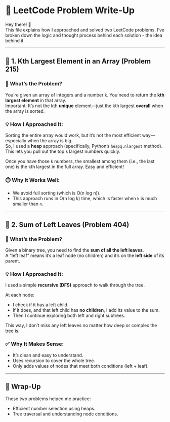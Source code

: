 # 📘 LeetCode Problem Write-Up

Hey there! 👋  
This file explains how I approached and solved two LeetCode problems. I’ve broken down the logic and thought process behind each solution - the idea behind it.

---

## 🔸 1. Kth Largest Element in an Array (Problem 215)

### 🧠 What’s the Problem?
You’re given an array of integers and a number `k`. You need to return the **kth largest element** in that array.  
Important: It’s not the kth **unique** element—just the kth largest **overall** when the array is sorted.

### 💡 How I Approached It:
Sorting the entire array would work, but it’s not the most efficient way—especially when the array is big.  
So, I used a **heap** approach (specifically, Python’s `heapq.nlargest` method). This lets you pull out the top `k` largest numbers quickly.

Once you have those `k` numbers, the smallest among them (i.e., the last one) is the kth largest in the full array. Easy and efficient!

### ⏱️ Why It Works Well:
- We avoid full sorting (which is O(n log n)).
- This approach runs in O(n log k) time, which is faster when `k` is much smaller than `n`.

---

## 🔹 2. Sum of Left Leaves (Problem 404)

### 🧠 What’s the Problem?
Given a binary tree, you need to find the **sum of all the left leaves**.  
A “left leaf” means it’s a leaf node (no children) and it’s on the **left side** of its parent.

### 💡 How I Approached It:
I used a simple **recursive (DFS)** approach to walk through the tree.

At each node:
- I check if it has a left child.
- If it does, and that left child has **no children**, I add its value to the sum.
- Then I continue exploring both left and right subtrees.

This way, I don’t miss any left leaves no matter how deep or complex the tree is.

### ✅ Why It Makes Sense:
- It’s clean and easy to understand.
- Uses recursion to cover the whole tree.
- Only adds values of nodes that meet both conditions (left + leaf).

---

## 🚀 Wrap-Up

These two problems helped me practice:
- Efficient number selection using heaps.
- Tree traversal and understanding node conditions.
